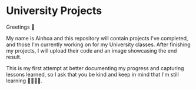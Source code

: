 # University Projects
Greetings 👋

My name is Ainhoa and this repository will contain projects I've completed, and those I'm currently working on for my University classes. After finishing my projects, I will upload their code and an image showcasing the end result.

This is my first attempt at better documenting my progress and capturing lessons learned, so I ask that you be kind and keep in mind that I'm still learning 👩🏼‍💻😀.
